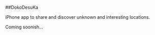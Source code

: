 ##DokoDesuKa

iPhone app to share and discover unknown and interesting locations.

Coming soonish...
